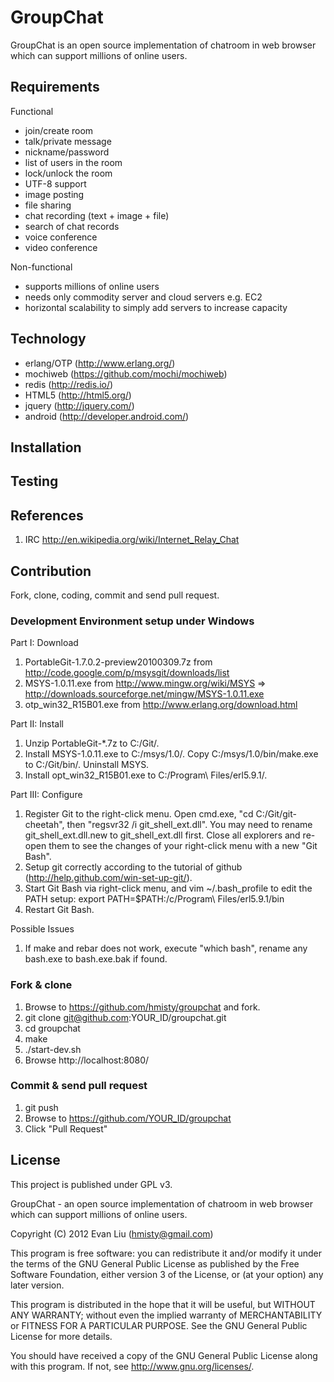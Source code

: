 GroupChat
===
GroupChat is an open source implementation of chatroom in web browser which can support millions of online users.

Requirements
---
Functional
  * join/create room
  * talk/private message
  * nickname/password
  * list of users in the room
  * lock/unlock the room
  * UTF-8 support
  * image posting
  * file sharing
  * chat recording (text + image + file)
  * search of chat records
  * voice conference
  * video conference

Non-functional
  * supports millions of online users
  * needs only commodity server and cloud servers e.g. EC2
  * horizontal scalability to simply add servers to increase capacity

Technology
---
  * erlang/OTP (http://www.erlang.org/)
  * mochiweb (https://github.com/mochi/mochiweb)
  * redis (http://redis.io/)
  * HTML5 (http://html5.org/)
  * jquery (http://jquery.com/)
  * android (http://developer.android.com/)

Installation
---


Testing
---


References
---
  1. IRC http://en.wikipedia.org/wiki/Internet_Relay_Chat

Contribution
---
Fork, clone, coding, commit and send pull request.
### Development Environment setup under Windows
Part I: Download
  1. PortableGit-1.7.0.2-preview20100309.7z from http://code.google.com/p/msysgit/downloads/list
  1. MSYS-1.0.11.exe from http://www.mingw.org/wiki/MSYS => http://downloads.sourceforge.net/mingw/MSYS-1.0.11.exe
  1. otp_win32_R15B01.exe from http://www.erlang.org/download.html

Part II: Install
  1. Unzip PortableGit-*.7z to C:/Git/.
  1. Install MSYS-1.0.11.exe to C:/msys/1.0/. Copy C:/msys/1.0/bin/make.exe to C:/Git/bin/. Uninstall MSYS.
  1. Install opt_win32_R15B01.exe to C:/Program\ Files/erl5.9.1/.

Part III: Configure
  1. Register Git to the right-click menu. Open cmd.exe, "cd C:/Git/git-cheetah", then "regsvr32 /i git_shell_ext.dll". You may need to rename git_shell_ext.dll.new to git_shell_ext.dll first. Close all explorers and re-open them to see the changes of your right-click menu with a new "Git Bash".
  1. Setup git correctly according to the tutorial of github (http://help.github.com/win-set-up-git/).
  1. Start Git Bash via right-click menu, and vim ~/.bash_profile to edit the PATH setup: export PATH=$PATH:/c/Program\ Files/erl5.9.1/bin
  1. Restart Git Bash.

Possible Issues
  1. If make and rebar does not work, execute "which bash", rename any bash.exe to bash.exe.bak if found.

### Fork & clone
  1. Browse to https://github.com/hmisty/groupchat and fork.
  1. git clone git@github.com:YOUR_ID/groupchat.git
  1. cd groupchat
  1. make
  1. ./start-dev.sh
  1. Browse http://localhost:8080/

### Commit & send pull request
  1. git push
  1. Browse to https://github.com/YOUR_ID/groupchat
  1. Click "Pull Request"

License
---
This project is published under GPL v3.

GroupChat - an open source implementation of chatroom in web browser which can support millions of online users.

Copyright (C) 2012 Evan Liu (hmisty@gmail.com)

This program is free software: you can redistribute it and/or modify
it under the terms of the GNU General Public License as published by
the Free Software Foundation, either version 3 of the License, or
(at your option) any later version.

This program is distributed in the hope that it will be useful,
but WITHOUT ANY WARRANTY; without even the implied warranty of
MERCHANTABILITY or FITNESS FOR A PARTICULAR PURPOSE.  See the
GNU General Public License for more details.

You should have received a copy of the GNU General Public License
along with this program.  If not, see <http://www.gnu.org/licenses/>.
